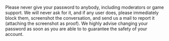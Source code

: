
Please never give your password to anybody, including moderators or game support. We will never ask for it, and if any user does, please immediately block them, screenshot the conversation, and send us a mail to report it (attaching the screenshot as proof). We highly advise changing your password as soon as you are able to to guarantee the safety of your account.